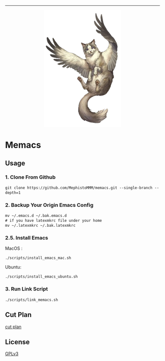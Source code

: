 <hr/>

<p align="center">
<a href="./core/banners/img/banner.png"><img src="./core/banners/img/banner.png" alt="wing cat"></a>
</p>

# Memacs

## Usage

### 1. Clone From Github

```shell
git clone https://github.com/MephistoMMM/memacs.git --single-branch --depth=1
```

### 2. Backup Your Origin Emacs Config

```shell
mv ~/.emacs.d ~/.bak.emacs.d
# if you have latexmkrc file under your home
mv ~/.latexmkrc ~/.bak.latexmkrc
```

### 2.5. Install Emacs

MacOS :

```shell
./scripts/install_emacs_mac.sh
```

Ubuntu:

```shell
./scripts/install_emacs_ubuntu.sh
```

### 3. Run Link Script

```shell
./scripts/link_memacs.sh
```

## Cut Plan

[cut plan](./SPACEMACS_CUT_PLAN.org)

## License

[GPLv3](./LICENSE)
